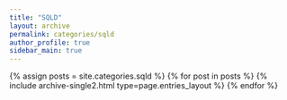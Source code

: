 ```yaml
---
title: "SQLD"
layout: archive
permalink: categories/sqld
author_profile: true
sidebar_main: true
---
```


{% assign posts = site.categories.sqld %}
{% for post in posts %} {% include archive-single2.html type=page.entries_layout %} {% endfor %}

